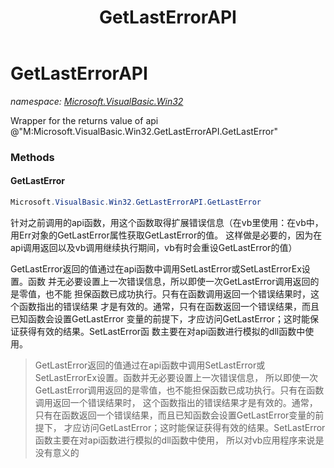 ﻿---
title: GetLastErrorAPI
---

# GetLastErrorAPI
_namespace: [Microsoft.VisualBasic.Win32](N-Microsoft.VisualBasic.Win32.html)_

Wrapper for the returns value of api @"M:Microsoft.VisualBasic.Win32.GetLastErrorAPI.GetLastError"

### Methods

#### GetLastError
```csharp
Microsoft.VisualBasic.Win32.GetLastErrorAPI.GetLastError
```
针对之前调用的api函数，用这个函数取得扩展错误信息（在vb里使用：在vb中，用Err对象的GetLastError属性获取GetLastError的值。
 这样做是必要的，因为在api调用返回以及vb调用继续执行期间，vb有时会重设GetLastError的值）
 
 GetLastError返回的值通过在api函数中调用SetLastError或SetLastErrorEx设置。函数
 并无必要设置上一次错误信息，所以即使一次GetLastError调用返回的是零值，也不能
 担保函数已成功执行。只有在函数调用返回一个错误结果时，这个函数指出的错误结果
 才是有效的。通常，只有在函数返回一个错误结果，而且已知函数会设置GetLastError
 变量的前提下，才应访问GetLastError；这时能保证获得有效的结果。SetLastError函
 数主要在对api函数进行模拟的dll函数中使用。
> 
>  GetLastError返回的值通过在api函数中调用SetLastError或SetLastErrorEx设置。函数并无必要设置上一次错误信息，
>  所以即使一次GetLastError调用返回的是零值，也不能担保函数已成功执行。只有在函数调用返回一个错误结果时，
>  这个函数指出的错误结果才是有效的。通常，只有在函数返回一个错误结果，而且已知函数会设置GetLastError变量的前提下，
>  才应访问GetLastError；这时能保证获得有效的结果。SetLastError函数主要在对api函数进行模拟的dll函数中使用，
>  所以对vb应用程序来说是没有意义的
>  




